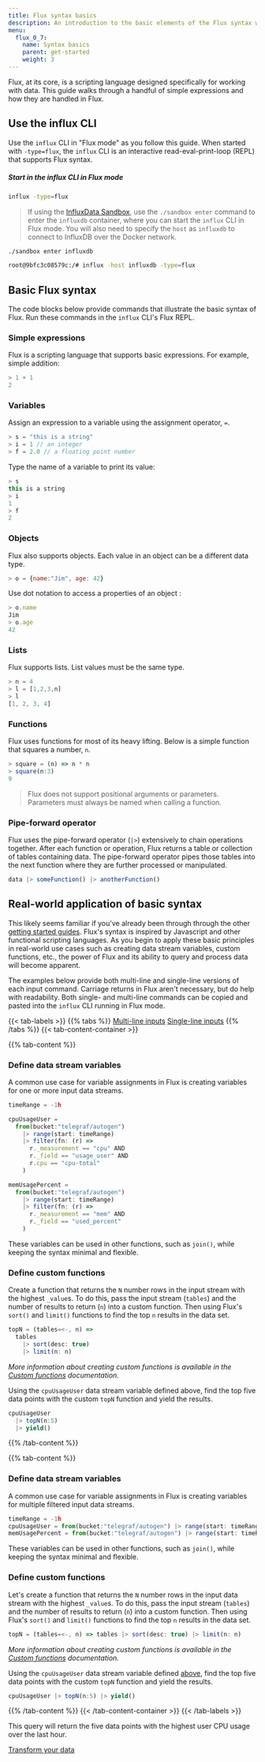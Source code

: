 ```yaml
---
title: Flux syntax basics
description: An introduction to the basic elements of the Flux syntax with real-world application examples.
menu:
  flux_0_7:
    name: Syntax basics
    parent: get-started
    weight: 3
---
```



Flux, at its core, is a scripting language designed specifically for working with data.
This guide walks through a handful of simple expressions and how they are handled in Flux.

## Use the influx CLI
Use the `influx` CLI in "Flux mode" as you follow this guide.
When started with `-type=flux`, the `influx` CLI is an interactive read-eval-print-loop (REPL) that supports Flux syntax.

##### Start in the influx CLI in Flux mode
```bash
influx -type=flux
```

> If using the [InfluxData Sandbox](/platform/installation/sandbox-install), use the `./sandbox enter`
> command to enter the `influxdb` container, where you can start the `influx` CLI in Flux mode.
> You will also need to specify the `host` as `influxdb` to connect to InfluxDB over the Docker network.
>
```bash
./sandbox enter influxdb

root@9bfc3c08579c:/# influx -host influxdb -type=flux
```

## Basic Flux syntax
The code blocks below provide commands that illustrate the basic syntax of Flux.
Run these commands in the `influx` CLI's Flux REPL.

### Simple expressions
Flux is a scripting language that supports basic expressions.
For example, simple addition:

```js
> 1 + 1
2
```

### Variables
Assign an expression to a variable using the assignment operator, `=`.

```js
> s = "this is a string"
> i = 1 // an integer
> f = 2.0 // a floating point number
```

Type the name of a variable to print its value:

```js
> s
this is a string
> i
1
> f
2
```

### Objects
Flux also supports objects. Each value in an object can be a different data type.

```js
> o = {name:"Jim", age: 42}
```

Use dot notation to access a properties of an object :

```js
> o.name
Jim
> o.age
42
```

### Lists
Flux supports lists. List values must be the same type.

```js
> n = 4
> l = [1,2,3,n]
> l
[1, 2, 3, 4]
```

### Functions
Flux uses functions for most of its heavy lifting.
Below is a simple function that squares a number, `n`.

```js
> square = (n) => n * n
> square(n:3)
9
```

> Flux does not support positional arguments or parameters.
> Parameters must always be named when calling a function.

### Pipe-forward operator
Flux uses the pipe-forward operator (`|>`) extensively to chain operations together.
After each function or operation, Flux returns a table or collection of tables containing data.
The pipe-forward operator pipes those tables into the next function where they are further processed or manipulated.

```js
data |> someFunction() |> anotherFunction()
```

## Real-world application of basic syntax
This likely seems familiar if you've already been through through the other [getting started guides](/flux/v0.7/introduction/getting-started).
Flux's syntax is inspired by Javascript and other functional scripting languages.
As you begin to apply these basic principles in real-world use cases such as creating data stream variables,
custom functions, etc., the power of Flux and its ability to query and process data will become apparent.

The examples below provide both multi-line and single-line versions of each input command.
Carriage returns in Flux aren't necessary, but do help with readability.
Both single- and multi-line commands can be copied and pasted into the `influx` CLI running in Flux mode.

{{< tab-labels >}}
  {{% tabs %}}
  [Multi-line inputs](#)
  [Single-line inputs](#)
  {{% /tabs %}}
{{< tab-content-container >}}

{{% tab-content %}}
### Define data stream variables
A common use case for variable assignments in Flux is creating variables for one
or more input data streams.

```js
timeRange = -1h

cpuUsageUser =
  from(bucket:"telegraf/autogen")
    |> range(start: timeRange)
    |> filter(fn: (r) =>
      r._measurement == "cpu" AND
      r._field == "usage_user" AND
      r.cpu == "cpu-total"
    )

memUsagePercent =
  from(bucket:"telegraf/autogen")
    |> range(start: timeRange)
    |> filter(fn: (r) =>
      r._measurement == "mem" AND
      r._field == "used_percent"
    )
```

These variables can be used in other functions, such as  `join()`, while keeping the syntax minimal and flexible.

### Define custom functions
Create a function that returns the `N` number rows in the input stream with the highest `_value`s.
To do this, pass the input stream (`tables`) and the number of results to return (`n`) into a custom function.
Then using Flux's `sort()` and `limit()` functions to find the top `n` results in the data set.

```js
topN = (tables=<-, n) =>
  tables
    |> sort(desc: true)
    |> limit(n: n)
```

_More information about creating custom functions is available in the [Custom functions](/flux/v0.7/functions/custom-functions) documentation._

Using the `cpuUsageUser` data stream variable defined above, find the top five data
points with the custom `topN` function and yield the results.

```js
cpuUsageUser
  |> topN(n:5)
  |> yield()
```
{{% /tab-content %}}

{{% tab-content %}}
### Define data stream variables
A common use case for variable assignments in Flux is creating variables for multiple filtered input data streams.

```js
timeRange = -1h
cpuUsageUser = from(bucket:"telegraf/autogen") |> range(start: timeRange) |> filter(fn: (r) => r._measurement == "cpu" AND r._field == "usage_user" AND r.cpu == "cpu-total")
memUsagePercent = from(bucket:"telegraf/autogen") |> range(start: timeRange) |> filter(fn: (r) => r._measurement == "mem" AND r._field == "used_percent")
```

These variables can be used in other functions, such as  `join()`, while keeping the syntax minimal and flexible.

### Define custom functions
Let's create a function that returns the `N` number rows in the input data stream with the highest `_value`s.
To do this, pass the input stream (`tables`) and the number of results to return (`n`) into a custom function.
Then using Flux's `sort()` and `limit()` functions to find the top `n` results in the data set.

```js
topN = (tables=<-, n) => tables |> sort(desc: true) |> limit(n: n)
```

_More information about creating custom functions is available in the [Custom functions](/flux/v0.7/functions/custom-functions) documentation._

Using the `cpuUsageUser` data stream variable defined [above](#define-data-stream-variables),
find the top five data points with the custom `topN` function and yield the results.

```js
cpuUsageUser |> topN(n:5) |> yield()
```
{{% /tab-content %}}
{{< /tab-content-container >}}
{{< /tab-labels >}}

This query will return the five data points with the highest user CPU usage over the last hour.

<div class="page-nav-btns">
  <a class="btn prev" href="/flux/v0.7/introduction/getting-started/transform-data/">Transform your data</a>
</div>
